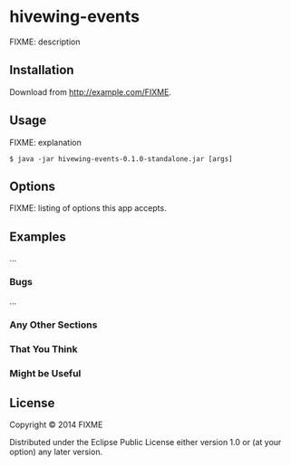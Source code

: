 # hivewing-events

FIXME: description

## Installation

Download from http://example.com/FIXME.

## Usage

FIXME: explanation

    $ java -jar hivewing-events-0.1.0-standalone.jar [args]

## Options

FIXME: listing of options this app accepts.

## Examples

...

### Bugs

...

### Any Other Sections
### That You Think
### Might be Useful

## License

Copyright © 2014 FIXME

Distributed under the Eclipse Public License either version 1.0 or (at
your option) any later version.
